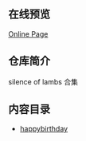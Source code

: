 ## 在线预览

[Online Page](https://3lambs.github.io)

## 仓库简介

silence of lambs 合集

## 内容目录

- [happybirthday](https://3lambs.github.io/birthday/index.html)
